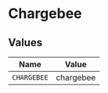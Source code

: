 # Chargebee


## Values

| Name        | Value       |
| ----------- | ----------- |
| `CHARGEBEE` | chargebee   |